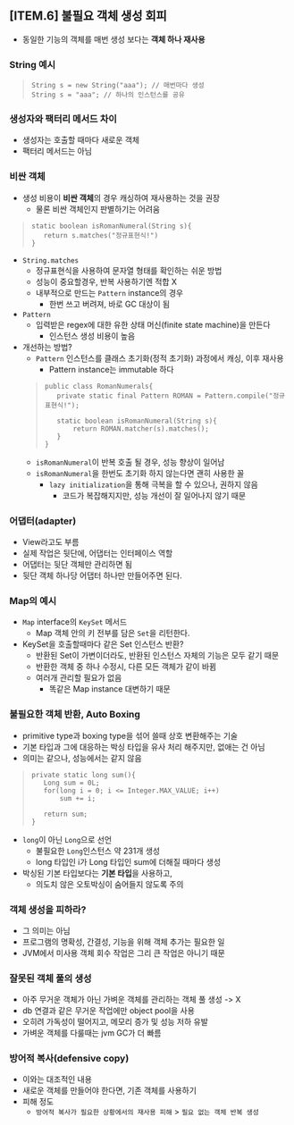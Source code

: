 ## [ITEM.6] 불필요 객체 생성 회피
- 동일한 기능의 객체를 매번 생성 보다는 **객체 하나 재사용**

### String 예시
>```
>String s = new String("aaa"); // 매번마다 생성
>String s = "aaa"; // 하나의 인스턴스를 공유
>```

### 생성자와 팩터리 메서드 차이
- 생성자는 호출할 때마다 새로운 객체
- 팩터리 메서드는 아님

### 비싼 객체
- 생성 비용이 **비싼 객체**의 경우 캐싱하여 재사용하는 것을 권장
    - 물론 비싼 객체인지 판별하기는 어려움
>```
>static boolean isRomanNumeral(String s){
>    return s.matches("정규표현식!")
>}
>```
- `String.matches`
    - 정규표현식을 사용하여 문자열 형태를 확인하는 쉬운 방법
    - 성능이 중요할경우, 반복 사용하기엔 적합 X
    - 내부적으로 만드는 `Pattern` instance의 경우
        - 한번 쓰고 버려져, 바로 GC 대상이 됨
- `Pattern`
    - 입력받은 regex에 대한 유한 상태 머신(finite state machine)을 만든다
        - 인스턴스 생성 비용이 높음
- 개선하는 방법?
    - `Pattern` 인스턴스를 클래스 초기화(정적 초기화) 과정에서 캐싱, 이후 재사용
        - Pattern instance는 immutable 하다
    >```
    >public class RomanNumerals{
    >    private static final Pattern ROMAN = Pattern.compile("정규표현식!");
    >
    >    static boolean isRomanNumeral(String s){
    >        return ROMAN.matcher(s).matches();
    >    }
    >}
    >```
    - `isRomanNumeral`이 반복 호출 될 경우, 성능 향상이 일어남
    - `isRomanNumeral`을 한번도 초기화 하지 않는다면 괜히 사용한 꼴
        - `lazy initialization`을 통해 극복을 할 수 있으나, 권하지 않음
            - 코드가 복잡해지지만, 성능 개선이 잘 일어나지 않기 때문

### 어댑터(adapter)
- View라고도 부름
- 실제 작업은 뒷단에, 어댑터는 인터페이스 역할
- 어댑터는 뒷단 객체만 관리하면 됨
- 뒷단 객체 하나당 어댑터 하나만 만들어주면 된다.

### Map의 예시
- `Map` interface의 `KeySet` 메서드
    - Map 객체 안의 키 전부를 담은 `Set`을 리턴한다.
- KeySet을 호출할때마다 같은 Set 인스턴스 반환?
    - 반환된 Set이 가변이더라도, 반환된 인스턴스 자체의 기능은 모두 같기 때문
    - 반환한 객체 중 하나 수정시, 다른 모든 객체가 같이 바뀜
    - 여러개 관리할 필요가 없음
        - 똑같은 Map instance 대변하기 때문

### 불필요한 객체 반환, Auto Boxing
- primitive type과 boxing type을 섞어 쓸때 상호 변환해주는 기술
- 기본 타입과 그에 대응하는 박싱 타입을 유사 처리 해주지만, 없애는 건 아님
- 의미는 같으나, 성능에서는 같지 않음
>```
>private static long sum(){
>    Long sum = 0L;
>    for(long i = 0; i <= Integer.MAX_VALUE; i++)
>        sum += i;
>    
>    return sum;
>}
>```
- `long`이 아닌 `Long`으로 선언
    - 불필요한 `Long`인스턴스 약 231개 생성
    - long 타입인 i가 Long 타입인 sum에 더해질 때마다 생성
- 박싱된 기본 타입보다는 **기본 타입**을 사용하고,
    - 의도치 않은 오토박싱이 숨어들지 않도록 주의

### 객체 생성을 피하라?
- 그 의미는 아님
- 프로그램의 명확성, 간결성, 기능을 위해 객체 추가는 필요한 일
- JVM에서 미사용 객체 회수 작업은 그리 큰 작업은 아니기 때문

### 잘못된 객체 풀의 생성
- 아주 무거운 객체가 아닌 가벼운 객체를 관리하는 객체 풀 생성 -> X
- db 연결과 같은 무거운 작업에만 object pool을 사용
- 오히려 가독성이 떨어지고, 메모리 증가 및 성능 저하 유발
- 가벼운 객체를 다룰때는 jvm GC가 더 빠름

### 방어적 복사(defensive copy)
- 이와는 대조적인 내용
- 새로운 객체를 만들어야 한다면, 기존 객체를 사용하기
- 피해 정도
    - `방어적 복사가 필요한 상황에서의 재사용 피해` > `필요 없는 객체 반복 생성`